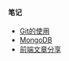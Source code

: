 
<h4><b>笔记</b></h4>
<ul>
  <li><a href="http://www.jianshu.com/p/6ae3697a7c93">Git的使用</a></li>
  <li><a href="https://github.com/ShaunChou/Sc-Study-view/blob/master/directory/Mongdb/README.md">MongoDB</a></li>
<li><a href="https://github.com/ShaunChou/Sc-Study-view/blob/master/directory/Mongdb/README.md">前端文章分享</a></li>
</ul>
